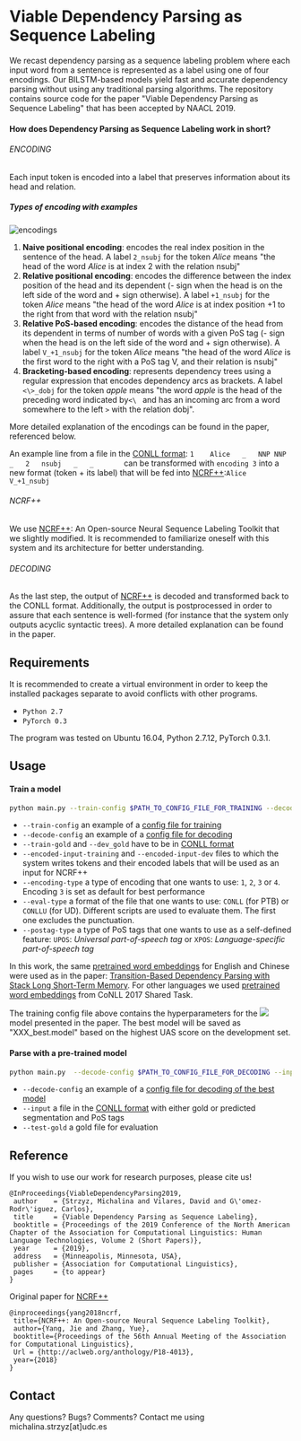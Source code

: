 # Viable Dependency Parsing as Sequence Labeling

We recast dependency parsing as a sequence labeling problem 
where each input word from a sentence is represented as a label 
using one of four encodings. Our BILSTM-based models yield fast and accurate dependency 
parsing without using any traditional parsing algorithms. The repository contains source 
code for the paper "Viable Dependency Parsing as Sequence Labeling" that has been accepted
by NAACL 2019. 

#### How does Dependency Parsing as Sequence Labeling work in short?

###### ENCODING

Each input token is encoded into a label that preserves information about its head and relation.

##### Types of encoding with examples
 
![encodings](https://github.com/mstrise/seq2label/blob/master/figs/encodings.png)

1. __Naive positional encoding__: encodes the real index position in the sentence of the head. A label
 ```2_nsubj``` for the token _Alice_
means "the head of the word _Alice_ is at index 2 with the relation nsubj"
2. __Relative positional encoding__: encodes the difference between the index position of the head
and its dependent (- sign when the head is on the left side of the word and + sign otherwise).
A label  ```+1_nsubj``` for the token _Alice_
means "the head of the word _Alice_ is at index position +1 to the right from that word with the relation nsubj"
3. __Relative PoS-based encoding__: encodes the distance of the head from its dependent in terms of number of
words with a given PoS tag
(- sign when the head is on the left side of the word and + sign otherwise).
A label ```V_+1_nsubj``` for the token _Alice_
means "the head of the word _Alice_ is the first word to the right with a PoS tag V, and their relation is nsubj"
4. __Bracketing-based encoding__: represents dependency trees using a regular expression that encodes dependency arcs
as brackets. 
A label ```<\>_dobj``` for the token _apple_
means "the word _apple_ is the head of the preceding word indicated by```<\ ``` and has an incoming arc from a word
somewhere to the left ```>``` with the relation dobj".

More detailed explanation of the encodings can be found in the paper, referenced below.

An example line from a file in the 
[CONLL format](https://universaldependencies.org/format.html): ```1    Alice   _   NNP NNP _   2   nsubj   _   _       ```
can be transformed with ```encoding 3``` into a new format (token + its label) that will be fed into [NCRF++](https://github.com/jiesutd/NCRFpp):```Alice    V_+1_nsubj    ```


###### NCRF++

We use [NCRF++](https://github.com/jiesutd/NCRFpp): An Open-source Neural Sequence Labeling Toolkit that
 we slightly 
modified. It is recommended to familiarize oneself with this system and its architecture for better understanding.


###### DECODING

As the last step, the output of [NCRF++](https://github.com/jiesutd/NCRFpp) is decoded and transformed back to the 
CONLL 
format. Additionally, the output is postprocessed in order to assure that each sentence is well-formed (for instance 
that the 
system only outputs acyclic syntactic trees). A more detailed explanation can be found in the paper.


## Requirements

It is recommended to create a virtual environment in order to keep the installed packages separate to avoid conflicts
 with 
other programs.

* ```Python 2.7```
* ```PyTorch 0.3```

The program was tested on Ubuntu 16.04, Python 2.7.12, PyTorch 0.3.1.

## Usage

#### Train a model

```bash
python main.py --train-config $PATH_TO_CONFIG_FILE_FOR_TRAINING --decode-config $PATH_TO_CONFIG_FILE_FOR_DECODING --train-gold $PATH_TO_GOLD_FILE_TRAIN_SET --dev-gold $PATH_TO_GOLD_FILE_DEV_SET --encoded-input-training $PATH_TO_FILE_WITH_ENCODING_OF_TRAIN_SET --encoded-input-dev $PATH_TO_FILE_WITH_ENCODING_OF_DEV_SET --encoding-type $TYPE_OF_ENCODING --eval-type $FORMAT_OF_THE_FILES --postag-type $TYPE_OF_POSTAGS
```
* ```--train-config``` an example of a [config file for training](https://github.com/mstrise/seq2label/blob/master/config/train.config)
* ```--decode-config``` an example of a [config file for decoding](https://github.com/mstrise/seq2label/blob/master/config/decode.config)
* ```--train-gold```  and ```--dev_gold``` have to be in [CONLL format](https://universaldependencies.org/format.html)
* ```--encoded-input-training```  and ```--encoded-input-dev``` files to which the system writes tokens and 
their encoded 
labels that will be used as an input
 for NCRF++
* ```--encoding-type``` a type of encoding that one wants to use: ```1```, ```2```, ```3``` or ```4```. Encoding ```3```
 is 
set as default for best performance
* ```--eval-type``` a format of the file that one wants to use: ```CONLL``` (for PTB) or ```CONLLU``` (for UD). 
Different 
scripts are used to evaluate them. The first one excludes the punctuation.
* ```--postag-type``` a type of PoS tags that one wants to use as a self-defined feature: ```UPOS```: *Universal 
part-of-speech tag* or 
```XPOS```: *Language-specific part-of-speech tag* 

In this work, the same [pretrained word embeddings](https://github.com/clab/lstm-parser/) for English and 
Chinese were used as in the paper: 
[Transition-Based Dependency Parsing with Stack Long Short-Term Memory](https://arxiv.org/abs/1505.08075). For other 
languages we used [pretrained word embeddings](https://lindat.mff.cuni.cz/repository/xmlui/handle/11234/1-1989)
 from CoNLL 2017 Shared Task.
 
 The training config file above contains the hyperparameters for the 
 ![](https://latex.codecogs.com/gif.latex?$P^{\mathrm{C}}_{\mathrm{2,800}}$) model presented in the paper. The best 
 model will be saved as "XXX_best.model" based on the highest UAS score on the development set.

#### Parse with a pre-trained model

```bash
python main.py  --decode-config $PATH_TO_CONFIG_FILE_FOR_DECODING --input $PATH_TO_THE_INPUT_FILE --test-gold $PATH_TO_THE_GOLD_FILE --output $PATH_TO_THE_OUTPUT_FILE --encoding-type $TYPE_OF_ENCODING --eval-type $FORMAT_OF_THE FILES --postag-type $TYPE_OF_POSTAGS
```
* ```--decode-config``` an example of a [config file for decoding of the best model](https://github.com/mstrise/seq2label/blob/master/config/decode_best_model.config)
* ```--input``` a file in the [CONLL format](https://universaldependencies.org/format.html) with either gold or predicted 
segmentation 
and PoS tags  
* ```--test-gold``` a gold file for evaluation


## Reference

If you wish to use our work for research purposes, please cite us!
```
@InProceedings{ViableDependencyParsing2019,
 author    = {Strzyz, Michalina and Vilares, David and G\'omez-Rodr\'iguez, Carlos},
 title     = {Viable Dependency Parsing as Sequence Labeling},
 booktitle = {Proceedings of the 2019 Conference of the North American Chapter of the Association for Computational Linguistics: Human Language Technologies, Volume 2 (Short Papers)},
 year      = {2019},
 address   = {Minneapolis, Minnesota, USA},
 publisher = {Association for Computational Linguistics},
 pages     = {to appear}
}
```

Original paper for [NCRF++](https://github.com/jiesutd/NCRFpp)

```
@inproceedings{yang2018ncrf,  
 title={NCRF++: An Open-source Neural Sequence Labeling Toolkit},  
 author={Yang, Jie and Zhang, Yue},  
 booktitle={Proceedings of the 56th Annual Meeting of the Association for Computational Linguistics},
 Url = {http://aclweb.org/anthology/P18-4013},
 year={2018}  
}
```

## Contact

Any questions? Bugs? Comments? Contact me using michalina.strzyz[at]udc.es
